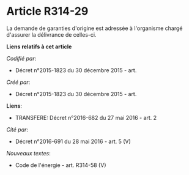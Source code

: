 # Article R314-29

La demande de garanties d'origine est adressée à l'organisme chargé d'assurer la délivrance de celles-ci.

**Liens relatifs à cet article**

_Codifié par_:

  - Décret n°2015-1823 du 30 décembre 2015 - art.

_Créé par_:

  - Décret n°2015-1823 du 30 décembre 2015 - art.

**Liens**:

  - TRANSFERE: Décret n°2016-682 du 27 mai 2016 - art. 2

_Cité par_:

  - Décret n°2016-691 du 28 mai 2016 - art. 5 (V)

_Nouveaux textes_:

  - Code de l'énergie - art. R314-58 (V)
